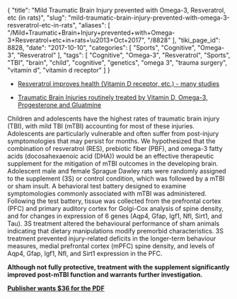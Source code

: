 {
    "title": "Mild Traumatic Brain Injury prevented with Omega-3, Resveratrol, etc (in rats)",
    "slug": "mild-traumatic-brain-injury-prevented-with-omega-3-resveratrol-etc-in-rats",
    "aliases": [
        "/Mild+Traumatic+Brain+Injury+prevented+with+Omega-3+Resveratrol+etc+in+rats+\u2013+Oct+2017",
        "/8828"
    ],
    "tiki_page_id": 8828,
    "date": "2017-10-10",
    "categories": [
        "Sports",
        "Cognitive",
        "Omega-3",
        "Resveratrol"
    ],
    "tags": [
        "Cognitive",
        "Omega-3",
        "Resveratrol",
        "Sports",
        "TBI",
        "brain",
        "child",
        "cognitive",
        "genetics",
        "omega 3",
        "trauma surgery",
        "vitamin d",
        "vitamin d receptor"
    ]
}


* [Resveratrol improves health (Vitamin D receptor, etc.) - many studies ](/posts/resveratrol-improves-health-vitamin-d-receptor-etc-many-studies)

* [Traumatic Brain Injuries routinely treated by Vitamin D, Omega-3, Progesterone and Gluatmine](/posts/traumatic-brain-injuries-routinely-treated-by-vitamin-d-omega-3-progesterone-and-gluatmine)

</div>

Children and adolescents have the highest rates of traumatic brain injury (TBI), with mild TBI (mTBI) accounting for most of these injuries. Adolescents are particularly vulnerable and often suffer from post-injury symptomologies that may persist for months. We hypothesized that the combination of resveratrol (RES), prebiotic fiber (PBF), and omega-3 fatty acids (docosahexaenoic acid (DHA)) would be an effective therapeutic supplement for the mitigation of mTBI outcomes in the developing brain. Adolescent male and female Sprague Dawley rats were randomly assigned to the supplement (3S) or control condition, which was followed by a mTBI or sham insult. A behavioral test battery designed to examine symptomologies commonly associated with mTBI was administered. Following the test battery, tissue was collected from the prefrontal cortex (PFC) and primary auditory cortex for Golgi-Cox analysis of spine density, and for changes in expression of 6 genes (Aqp4, Gfap, Igf1, Nfl, Sirt1, and Tau). 3S treatment altered the behavioural performance of sham animals indicating that dietary manipulations modify premorbid characteristics. 3S treatment prevented injury-related deficits in the longer-term behaviour measures, medial prefrontal cortex (mPFC) spine density, and levels of Aqp4, Gfap, Igf1, Nfl, and Sirt1 expression in the PFC. 

 **Although not fully protective, treatment with the supplement significantly improved post-mTBI function and warrants further investigation.** 

 **[Publisher wants $36 for the PDF](http://www.sciencedirect.com/science/article/pii/S0306452217307066)**